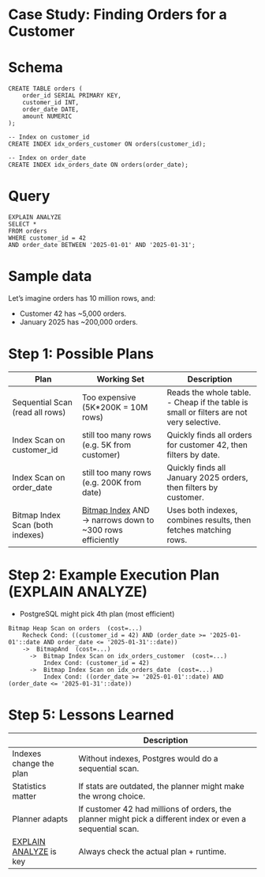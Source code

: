 # Case Study: Finding Orders for a Customer

# Schema

```
CREATE TABLE orders (
    order_id SERIAL PRIMARY KEY,
    customer_id INT,
    order_date DATE,
    amount NUMERIC
);

-- Index on customer_id
CREATE INDEX idx_orders_customer ON orders(customer_id);

-- Index on order_date
CREATE INDEX idx_orders_date ON orders(order_date);
```

# Query

````
EXPLAIN ANALYZE
SELECT *
FROM orders
WHERE customer_id = 42
AND order_date BETWEEN '2025-01-01' AND '2025-01-31';
````

# Sample data
Let’s imagine orders has 10 million rows, and:
- Customer 42 has ~5,000 orders.
- January 2025 has ~200,000 orders.

# Step 1: Possible Plans


| Plan                             | Working Set                                                                                                                                | Description                                                                                 |
|----------------------------------|--------------------------------------------------------------------------------------------------------------------------------------------|---------------------------------------------------------------------------------------------|
| Sequential Scan (read all rows)  | Too expensive (5K*200K = 10M rows)                                                                                                         | Reads the whole table.<br/>- Cheap if the table is small or filters are not very selective. |
| Index Scan on customer_id        | still too many rows (e.g. 5K from customer)                                                                                                | Quickly finds all orders for customer 42, then filters by date.                             |
| Index Scan on order_date         | still too many rows (e.g. 200K from date)                                                                                                  | Quickly finds all January 2025 orders, then filters by customer.                            |
| Bitmap Index Scan (both indexes) | [Bitmap Index](https://github.com/Anshul619/Database-Internals/blob/main/Bitmap-Index-Scan.md) AND → narrows down to ~300 rows efficiently | Uses both indexes, combines results, then fetches matching rows.                            |

# Step 2: Example Execution Plan (EXPLAIN ANALYZE)
- PostgreSQL might pick 4th plan (most efficient)

````shell
Bitmap Heap Scan on orders  (cost=...)
    Recheck Cond: ((customer_id = 42) AND (order_date >= '2025-01-01'::date AND order_date <= '2025-01-31'::date))
    ->  BitmapAnd  (cost=...)
      ->  Bitmap Index Scan on idx_orders_customer  (cost=...)
          Index Cond: (customer_id = 42)
      ->  Bitmap Index Scan on idx_orders_date  (cost=...)
          Index Cond: ((order_date >= '2025-01-01'::date) AND (order_date <= '2025-01-31'::date))
````

# Step 5: Lessons Learned

|                                               | Description                                                                                                |
|-----------------------------------------------|------------------------------------------------------------------------------------------------------------|
| Indexes change the plan                       | Without indexes, Postgres would do a sequential scan.                                                      |
| Statistics matter                             | If stats are outdated, the planner might make the wrong choice.                                            |
| Planner adapts                                | If customer 42 had millions of orders, the planner might pick a different index or even a sequential scan. |
| [EXPLAIN ANALYZE](../Query-Planner/Readme.md) is key | Always check the actual plan + runtime.                                                                    |